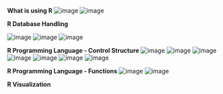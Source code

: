 **What is using R**
![image](https://github.com/princit/Data_Analysis_and_Bussiness_Intelligence/assets/29123911/c3d1d1b9-5cd8-43fe-bf20-22ca36551a31)
![image](https://github.com/princit/Data_Analysis_and_Bussiness_Intelligence/assets/29123911/d1edc75b-c2e3-4112-b5b7-eed9d72919ef)

**R Database Handling**

![image](https://github.com/princit/Data_Analysis_and_Bussiness_Intelligence/assets/29123911/ca560fc5-8b7b-42bb-96df-d950b5b6bcc2)
![image](https://github.com/princit/Data_Analysis_and_Bussiness_Intelligence/assets/29123911/622be148-292d-4d66-bb5c-b06d4de4a5b2)
![image](https://github.com/princit/Data_Analysis_and_Bussiness_Intelligence/assets/29123911/1ef5ed72-60df-4169-846c-5fd8ca4cb112)

 **R Programming Language - Control Structure**
 ![image](https://github.com/princit/Data_Analysis_and_Bussiness_Intelligence/assets/29123911/1a9623ae-dccc-4c3e-9a5f-3992d31a002f)
![image](https://github.com/princit/Data_Analysis_and_Bussiness_Intelligence/assets/29123911/d0e30a82-8cf3-4641-86ee-c2404f816374)
![image](https://github.com/princit/Data_Analysis_and_Bussiness_Intelligence/assets/29123911/d2544cdf-5a3e-4881-bd12-707954ce480b)
![image](https://github.com/princit/Data_Analysis_and_Bussiness_Intelligence/assets/29123911/7e968159-b825-4543-ad13-3f8b61d81572)
![image](https://github.com/princit/Data_Analysis_and_Bussiness_Intelligence/assets/29123911/b8dcbfed-edb0-4134-ae59-3a260d1aad00)
![image](https://github.com/princit/Data_Analysis_and_Bussiness_Intelligence/assets/29123911/d954a884-f723-4842-865c-cbcd525c34ba)
![image](https://github.com/princit/Data_Analysis_and_Bussiness_Intelligence/assets/29123911/a263782e-3923-47cf-9c46-9a7db9c50f19)

**R Programming Language - Functions**
![image](https://github.com/princit/Data_Analysis_and_Bussiness_Intelligence/assets/29123911/ee2561a3-f2eb-4a38-bc22-848ea699071d)
![image](https://github.com/princit/Data_Analysis_and_Bussiness_Intelligence/assets/29123911/8561f588-ebd8-4329-a0a8-b5b9af3aabc3)

**R Visualization**

